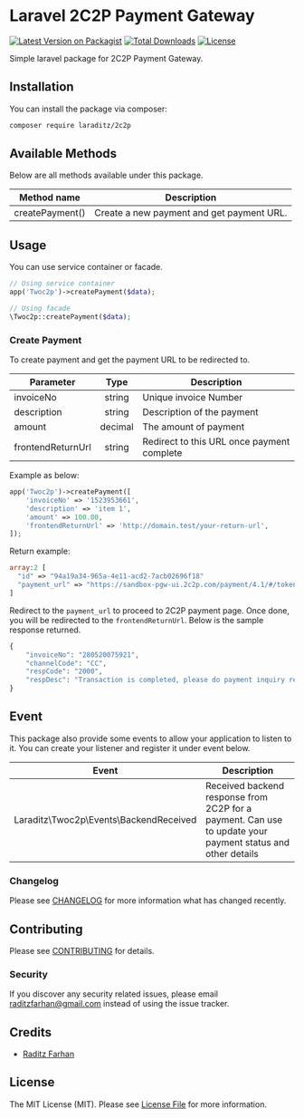 # Laravel 2C2P Payment Gateway

[![Latest Version on Packagist](https://img.shields.io/packagist/v/laraditz/2c2p.svg?style=flat-square)](https://packagist.org/packages/laraditz/2c2p)
[![Total Downloads](https://img.shields.io/packagist/dt/laraditz/2c2p.svg?style=flat-square)](https://packagist.org/packages/laraditz/2c2p)
[![License](https://poser.pugx.org/laraditz/2c2p/license?format=flat-square)](https://packagist.org/packages/laraditz/2c2p)

Simple laravel package for 2C2P Payment Gateway.

## Installation

You can install the package via composer:

```bash
composer require laraditz/2c2p
```

## Available Methods

Below are all methods available under this package.

| Method name               | Description  
|---------------------------|---------------------------------|
| createPayment()           | Create a new payment and get payment URL.  

## Usage

You can use service container or facade.
```php
// Using service container
app('Twoc2p')->createPayment($data);

// Using facade
\Twoc2p::createPayment($data);

```

### Create Payment
To create payment and get the payment URL to be redirected to.

| Parameter                 |   Type    | Description  
|---------------------------|:---------:|-----------------------|
| invoiceNo                 | string    | Unique invoice Number
| description               | string    | Description of the payment
| amount                    | decimal   | The amount of payment
| frontendReturnUrl         | string    | Redirect to this URL once payment complete

Example as below:
```php
app('Twoc2p')->createPayment([
    'invoiceNo' => '1523953661',   
    'description' => 'item 1',
    'amount' => 100.00,
    'frontendReturnUrl' => 'http://domain.test/your-return-url',
]);
```

Return example:
```php
array:2 [
  "id" => "94a19a34-965a-4e11-acd2-7acb02696f18"
  "payment_url" => "https://sandbox-pgw-ui.2c2p.com/payment/4.1/#/token/kSAops9Zwhos8hSTSeLTUxxx"
]
```

Redirect to the `payment_url` to proceed to 2C2P payment page. Once done, you will be redirected to the `frontendReturnUrl`. Below is the sample response returned.
```php
{
	"invoiceNo": "280520075921",
	"channelCode": "CC",
	"respCode": "2000",
	"respDesc": "Transaction is completed, please do payment inquiry request for full payment information."
}
```

## Event

This package also provide some events to allow your application to listen to it. You can create your listener and register it under event below.

| Event                                     |  Description  
|-------------------------------------------|-----------------------|
| Laraditz\Twoc2p\Events\BackendReceived    | Received backend response from 2C2P for a payment. Can use to update your payment status and other details


### Changelog

Please see [CHANGELOG](CHANGELOG.md) for more information what has changed recently.

## Contributing

Please see [CONTRIBUTING](CONTRIBUTING.md) for details.

### Security

If you discover any security related issues, please email raditzfarhan@gmail.com instead of using the issue tracker.

## Credits

-   [Raditz Farhan](https://github.com/laraditz)

## License

The MIT License (MIT). Please see [License File](LICENSE.md) for more information.